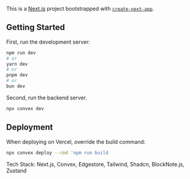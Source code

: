 This is a [Next.js](https://nextjs.org/) project bootstrapped with [`create-next-app`](https://github.com/vercel/next.js/tree/canary/packages/create-next-app).

## Getting Started

First, run the development server:

```bash
npm run dev
# or
yarn dev
# or
pnpm dev
# or
bun dev
```

Second, run the backend server.

```bash
npx convex dev
```

## Deployment

When deploying on Vercel, override the build command:

```bash
npx convex deploy --cmd 'npm run build
```

Tech Stack:
Next.js, Convex, Edgestore, Tailwind, Shadcn, BlockNote.js, Zustand
